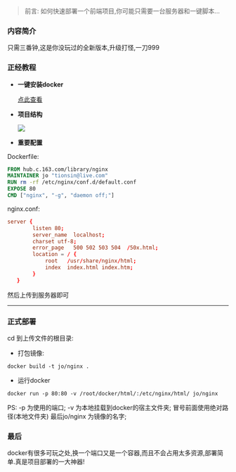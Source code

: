> 前言: 如何快速部署一个前端项目,你可能只需要一台服务器和一键脚本...

### 内容简介

只需三番钟,这是你没玩过的全新版本,升级打怪,一刀999

### 正经教程

- **一键安装docker**

  [点此查看](https://dev.tencent.com/u/Tionsin/p/OCS/git/raw/master/docker/dockerInstall.sh)

- **项目结构**

  ![](https://i.bmp.ovh/imgs/2019/03/cb74812c42760476.png)

- **重要配置**

Dockerfile:

```dockerfile
FROM hub.c.163.com/library/nginx
MAINTAINER jo "tionsin@live.com"
RUN rm -rf /etc/nginx/conf.d/default.conf
EXPOSE 80
CMD ["nginx", "-g", "daemon off;"]

```

nginx.conf:

```conf
server {
        listen 80;
        server_name  localhost;
        charset utf-8;
        error_page   500 502 503 504  /50x.html;
        location = / {
            root   /usr/share/nginx/html;
            index  index.html index.htm;
        }
   }
```

然后上传到服务器即可

------

### 正式部署

cd 到上传文件的根目录:

- 打包镜像:

```
docker build -t jo/nginx .
```

- 运行docker

```
docker run -p 80:80 -v /root/docker/html/:/etc/nginx/html/ jo/nginx
```

PS:  -p 为使用的端口; -v 为本地挂载到docker的宿主文件夹; 冒号前面使用绝对路径(本地文件夹)  最后jo/nginx 为镜像的名字;

### 最后

docker有很多可玩之处,换一个端口又是一个容器,而且不会占用太多资源,部署简单.真是项目部署的一大神器!